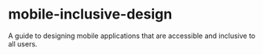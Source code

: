# mobile-inclusive-design
A guide to designing mobile applications that are accessible and inclusive to all users.

